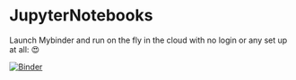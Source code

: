 # JupyterNotebooks


Launch Mybinder and run on the fly in the cloud with no login or any set up at all:  :heart_eyes:   

[![Binder](https://mybinder.org/badge.svg)](https://mybinder.org/v2/gh/WSWCWaterDataExchange/JupyterNotebooks/master)

